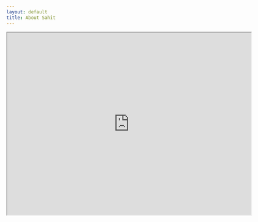 ```yaml
---
layout: default
title: About Sahit
---
```


<iframe src="https://drive.google.com/file/d/0B1xYOzcOH4RNcGNpOFUyd1N1RTQ/preview" width="640" height="480"></iframe>
